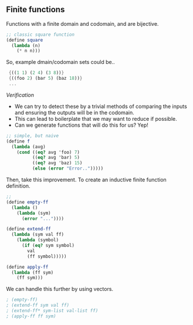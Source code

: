 ## Finite functions

Functions with a finite domain and codomain, and are bijective.

```scheme
;; classic square function
(define square
  (lambda (n)
    (* n n)))
```

So, example dmain/codomain sets could be..

```scheme
 {((1 1) (2 4) (3 8))}
 {((foo 2) (bar 5) (baz 18))}
 ...
```

*Verification*

* We can try to detect these by a trivial methods of comparing the inputs and ensuring the outputs will be in the codomain.
* This can lead to boilerplate that we may want to reduce if possible.
* Can we generate functions that will do this for us? Yep!

```scheme
;; simple, but naive
(define f
  (lambda (avg)
    (cond ((eq? avg 'foo) 7)
          ((eq? avg 'bar) 5)
          ((eq? avg 'baz) 15)
          (else (error "Error..")))))
```

Then, take this improvement. To create an inductive finite function definition.

```scheme
;;
(define empty-ff
  (lambda ()
    (lambda (sym)
      (error "..."))))

(define extend-ff
  (lambda (sym val ff)
    (lambda (symbol)
      (if (eq? sym symbol)
        val
        (ff symbol)))))

(define apply-ff
  (lambda (ff sym)
    (ff sym)))
```

We can handle this further by using vectors.

```scheme
; (empty-ff)
; (extend-ff sym val ff)
; (extend-ff* sym-list val-list ff)
; (apply-ff ff sym)
```
